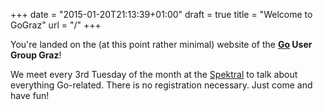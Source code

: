 +++
date = "2015-01-20T21:13:39+01:00"
draft = true
title = "Welcome to GoGraz"
url = "/"
+++

You're landed on the (at this point rather minimal) website of the **[Go][] User
Group Graz**!

We meet every 3rd Tuesday of the month at the [Spektral](http://spektral.at/) to
talk about everything Go-related. There is no registration necessary. Just come
and have fun!

[go]: http://golang.org/
